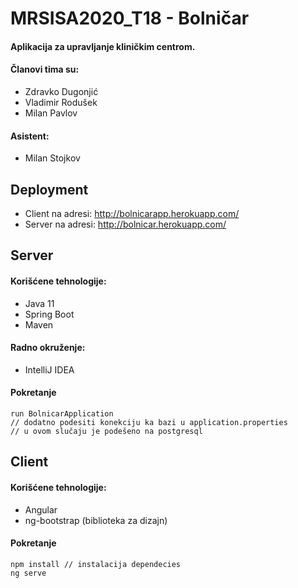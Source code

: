 # MRSISA2020_T18 - Bolničar

#### Aplikacija za upravljanje kliničkim centrom.

#### Članovi tima su:
- Zdravko Dugonjić
- Vladimir Rodušek
- Milan Pavlov

#### Asistent: 
- Milan Stojkov

## Deployment
 - Client na adresi: http://bolnicarapp.herokuapp.com/
 - Server na adresi: http://bolnicar.herokuapp.com/

## Server
#### Korišćene tehnologije:

 - Java 11
 - Spring Boot
 - Maven

#### Radno okruženje:

 - IntelliJ IDEA

#### Pokretanje

    run BolnicarApplication
    // dodatno podesiti konekciju ka bazi u application.properties
    // u ovom slučaju je podešeno na postgresql

## Client
#### Korišćene tehnologije:

 - Angular
 - ng-bootstrap (biblioteka za dizajn)

#### Pokretanje

    npm install // instalacija dependecies
    ng serve
